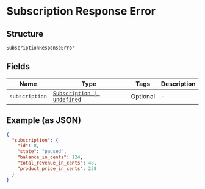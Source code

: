 
# Subscription Response Error

## Structure

`SubscriptionResponseError`

## Fields

| Name | Type | Tags | Description |
|  --- | --- | --- | --- |
| `subscription` | [`Subscription \| undefined`](../../doc/models/subscription.md) | Optional | - |

## Example (as JSON)

```json
{
  "subscription": {
    "id": 8,
    "state": "paused",
    "balance_in_cents": 124,
    "total_revenue_in_cents": 48,
    "product_price_in_cents": 238
  }
}
```

